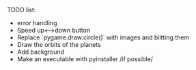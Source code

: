  TODO list:

 - error handling
 - Speed up<-->down button
 - Replace ´pygame.draw.circle()´ with images and blitting them
 - Draw the orbits of the planets
 - Add background
 - Make an executable with pyinstaller /if possible/
